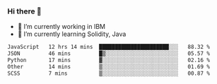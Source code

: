### Hi there 👋

<!--
**mathcodeman/mathcodeman** is a ✨ _special_ ✨ repository because its `README.md` (this file) appears on your GitHub profile.

Here are some ideas to get you started:

- 🔭 I’m currently working on ...
- 🌱 I’m currently learning ...
- 👯 I’m looking to collaborate on ...
- 🤔 I’m looking for help with ...
- 💬 Ask me about ...
- 📫 How to reach me: ...
- 😄 Pronouns: ...
- ⚡ Fun fact: ...
-->

- 🔭 I’m currently working in IBM
- 🌱 I’m currently learning Solidity, Java

<!--START_SECTION:waka-->

```txt
JavaScript   12 hrs 14 mins  ██████████████████████░░░   88.32 %
JSON         46 mins         █▒░░░░░░░░░░░░░░░░░░░░░░░   05.57 %
Python       17 mins         ▓░░░░░░░░░░░░░░░░░░░░░░░░   02.16 %
Other        14 mins         ▒░░░░░░░░░░░░░░░░░░░░░░░░   01.69 %
SCSS         7 mins          ▒░░░░░░░░░░░░░░░░░░░░░░░░   00.87 %
```

<!--END_SECTION:waka-->
